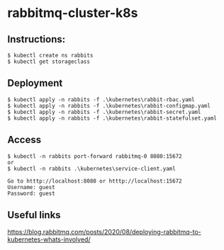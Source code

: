 # rabbitmq-cluster-k8s

## Instructions:
```
$ kubectl create ns rabbits
$ kubectl get storageclass
```

## Deployment 
```
$ kubectl apply -n rabbits -f .\kubernetes\rabbit-rbac.yaml
$ kubectl apply -n rabbits -f .\kubernetes\rabbit-configmap.yaml
$ kubectl apply -n rabbits -f .\kubernetes\rabbit-secret.yaml
$ kubectl apply -n rabbits -f .\kubernetes\rabbit-statefulset.yaml
```

## Access 
```
$ kubectl -n rabbits port-forward rabbitmq-0 8080:15672
or 
$ kubectl -n rabbits .\kubernetes\service-client.yaml

Go to htttp://localhost:8080 or htttp://localhost:15672
Username: guest
Password: guest
```

## Useful links
https://blog.rabbitmq.com/posts/2020/08/deploying-rabbitmq-to-kubernetes-whats-involved/
